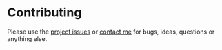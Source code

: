 # Contributing

Please use the [project issues](https://github.com/nhuhoai/LCDSimulator/issues)
or [contact me](mailto:nhuhoai.vo@franicflow.ch) for bugs, ideas, questions or
anything else.